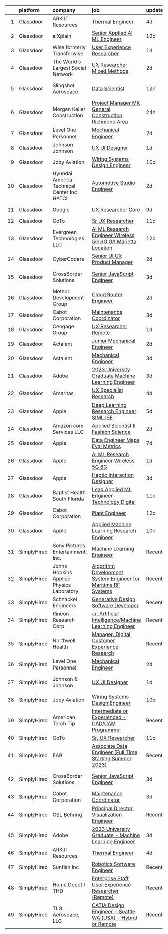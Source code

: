 

|    | platform    | company                                       | job                                                                                                                                                                                                                                                                                                                                                                                                                                                                                                                                                                                                                                                                                                                                                                                                                                                                                                                                                                                                                                                                                                                                                                                                                                                                                                                                                                                          | update_time   | location                    |
|---:|:------------|:----------------------------------------------|:---------------------------------------------------------------------------------------------------------------------------------------------------------------------------------------------------------------------------------------------------------------------------------------------------------------------------------------------------------------------------------------------------------------------------------------------------------------------------------------------------------------------------------------------------------------------------------------------------------------------------------------------------------------------------------------------------------------------------------------------------------------------------------------------------------------------------------------------------------------------------------------------------------------------------------------------------------------------------------------------------------------------------------------------------------------------------------------------------------------------------------------------------------------------------------------------------------------------------------------------------------------------------------------------------------------------------------------------------------------------------------------------|:--------------|:----------------------------|
|  1 | Glassdoor   | ARK IT Resources                              | [Thermal Engineer](https://www.glassdoor.com/partner/jobListing.htm?pos=117&ao=1136043&s=58&guid=000001832b52ece29629c1ffa4d35340&src=GD_JOB_AD&t=SR&vt=w&ea=1&cs=1_8e38c896&cb=1662879198757&jobListingId=1008120855218&jrtk=3-0-1gcll5r8bk27r801-1gcll5r8sgagr800-26ac086754b7415d-)                                                                                                                                                                                                                                                                                                                                                                                                                                                                                                                                                                                                                                                                                                                                                                                                                                                                                                                                                                                                                                                                                                       | 4d            | Menlo Park, CA              |
|  2 | Glassdoor   | aiXplain                                      | [Senior Applied AI ML Engineer](https://www.glassdoor.com/partner/jobListing.htm?pos=120&ao=1136043&s=58&guid=000001832b52ece29629c1ffa4d35340&src=GD_JOB_AD&t=SR&vt=w&ea=1&cs=1_6764f6db&cb=1662879198757&jobListingId=1008101286720&jrtk=3-0-1gcll5r8bk27r801-1gcll5r8sgagr800-76025618883c1aae-)                                                                                                                                                                                                                                                                                                                                                                                                                                                                                                                                                                                                                                                                                                                                                                                                                                                                                                                                                                                                                                                                                          | 12d           | Remote                      |
|  3 | Glassdoor   | Wise formerly Transferwise                    | [User Experience Researcher](https://www.glassdoor.com/partner/jobListing.htm?pos=124&ao=1136043&s=58&guid=000001832b52ece29629c1ffa4d35340&src=GD_JOB_AD&t=SR&vt=w&cs=1_6209e422&cb=1662879198757&jobListingId=1008129162466&jrtk=3-0-1gcll5r8bk27r801-1gcll5r8sgagr800-386027c29f953c58-)                                                                                                                                                                                                                                                                                                                                                                                                                                                                                                                                                                                                                                                                                                                                                                                                                                                                                                                                                                                                                                                                                                  | 1d            | New York, NY                |
|  4 | Glassdoor   | The World s Largest Social Network            | [UX Researcher  Mixed Methods ](https://www.glassdoor.com/partner/jobListing.htm?pos=105&ao=1110586&s=58&guid=000001832b52ece29629c1ffa4d35340&src=GD_JOB_AD&t=SR&vt=w&ea=1&cs=1_f97be0be&cb=1662879198756&jobListingId=1008127980013&cpc=F5E96E35A1725171&jrtk=3-0-1gcll5r8bk27r801-1gcll5r8sgagr800-95064e1ee481b041--6NYlbfkN0DSgjPPcnEdvoK3uuxfISLALE6pB1FR7YSHOr_tSg5_QGIhoz_2VqUepdcKLBLI_zT6UW54Cd1fNtknZtOrKjgZadErINrxE8UWz8nhuzt5Ng7HjwsUvgsuMMigsisLFyIIJVED45QTVyAR7WXJBxBSS4o8NpMWLNvnqKZVDh8d6QsKqS5n2y3THNUVUaFLJD1Jv_PtQvqYzCBCipp5-7PMPTSsBbj7NGSE3nZvzkuhALpQkOrdSuPBPzf93Cup7Yj6J0b6NkypnmJE3F7gHhKCvN9k-IKUrvqK7hVP23e_cUV53lEFhm7X7ml4TAOLTd_dX5yqrEQr0OJqx3eL13ho6TD5bIyKaLFNISiJIkU1ZupsljCVIfOkQZMf_NOAY3Y1_dFMBcW0KocHRc9zsuuL-He6cRt3_LanoWAIO_1iUVi0Ww0Zrs44iCSFaNZrjRPAIByhYeDO283m2pHvOUTbHggdkmtabGts0YZigQJXQfoORtdPSvLXGGju70us_ohBvTgvl56S0dueQhdjTFUiU-odFvn1hB4zeRyx5qqMaGpyVJzv5okiYtb-1Uzf1T102axjmc4DrYFyEMJO-oak)                                                                                                                                                                                                                                                                                                                                                                                                                                     | 2d            | Menlo Park, CA              |
|  5 | Glassdoor   | Slingshot Aerospace                           | [Data Scientist](https://www.glassdoor.com/partner/jobListing.htm?pos=127&ao=1136043&s=58&guid=000001832b52ece29629c1ffa4d35340&src=GD_JOB_AD&t=SR&vt=w&ea=1&cs=1_dd5cdf69&cb=1662879198758&jobListingId=1008102076884&jrtk=3-0-1gcll5r8bk27r801-1gcll5r8sgagr800-0c4e7f8c0753d8ff-)                                                                                                                                                                                                                                                                                                                                                                                                                                                                                                                                                                                                                                                                                                                                                                                                                                                                                                                                                                                                                                                                                                         | 12d           | Los Angeles, CA             |
|  6 | Glassdoor   | Morgan Keller Construction                    | [Project Manager   MK General Construction Richmond Area](https://www.glassdoor.com/partner/jobListing.htm?pos=111&ao=1110586&s=58&guid=000001832b52ece29629c1ffa4d35340&src=GD_JOB_AD&t=SR&vt=w&cs=1_fc645ecd&cb=1662879198756&jobListingId=1008130781079&cpc=9DC6E4D8324653EE&jrtk=3-0-1gcll5r8bk27r801-1gcll5r8sgagr800-0badd3f7752bf6a4--6NYlbfkN0D0ff9e8Lfwlpl5zGbQmpn59AL71QmFd7VKOAnfyjZzp5sdngV8WPgYe0dov1m7Y2mmWx6UNSkMLmceSlHVlyfjyLm1LoiMdsRdNs0SQxBupIi6gL4idLer-f3YfElEkPjb_3i5vR_HxVj1Vgu3UiOmv9ingubwZTBJ_6X9CcIlOlXtZMdEr7-lTnX1hfWzJc6DvGLQaYFYupW6K6M_x9Mo0gBHJLgs-pzNZQz0EkIDBq2gWEuozxdxNQH3h5LzNijFi8yMqLKbjBNvyrNFguetlohFfaH7JPg4isECDuls9pRuIxXqaPY6QmlN3VeoQYw3kdm6Oz0lWuK-Oq5IkzYdfQXo3pze4kw1uQhpDiuv_ZpSAS_A2eh8EdxYPKPjdkwpCsjSL8-7zaRu7g3RSnZdcTj9qfAZ3Vf0zZhI18dGK2uyGPYK-V5a8WZT4AILoQ-8Ubsa1ipG4DCvAZeA3E8s1uIJ71P8FVX2Ys8At_sIaA%3D%3D)                                                                                                                                                                                                                                                                                                                                                                                                                                                                                                                    | 24h           | Richmond, VA                |
|  7 | Glassdoor   | Level One Personnel                           | [Mechanical Engineer](https://www.glassdoor.com/partner/jobListing.htm?pos=102&ao=1110586&s=58&guid=000001832b52ece29629c1ffa4d35340&src=GD_JOB_AD&t=SR&vt=w&ea=1&cs=1_7b018642&cb=1662879198755&jobListingId=1008126691607&cpc=C3517E2410EFB392&jrtk=3-0-1gcll5r8bk27r801-1gcll5r8sgagr800-0075f2411a31a963--6NYlbfkN0BGKOAI0ioq35DZwdBmpRMS4IkA5KmWp_V8IQIGxuDSdjBr0bVOIavCyO8Whx9w43ejlyBZP44KpN7q0uegCwpsILwPM4iTnBqmzUSkvLJTxp5SNMRlK4p5371I8TNlG05qUlSm2rElWbwU-xiqIcKjVdN_LSf8WxN2a0AYwjpaz4p6HiWdLAF8uZklSWDLiVRmdHUH_vCBxJQSHeRkEq-QSS4Fo0bCKPTLKFlamn8vLhxYrjReitaH8xIA8auwcVTq_WoGIYDpH9_5eBFcehGmjqD85-dGx1ogB2H6OtC1cVS1mQDDjr4fx7enJR4LJAWIWOXvcjemW0cfGHnWbQA82J28dmo96KjN32NmE7GAgc7vMe3kmszoifsj3LtxhXvO6Qe2PH_2vLVA93r1dXEvQN4D_M-kgO6pDS70eqkJsFq1xZbLQKj307b-HXTIlJYfFS59IMLM3367YpacCoiM3c6N_YTGjucNTSrcO7f1TZxB-k-ht-3nF8smr625hhlRv22yfl6kW5KlYznq66CY)                                                                                                                                                                                                                                                                                                                                                                                                                                                                                                               | 2d            | Riverdale, MD               |
|  8 | Glassdoor   | Johnson   Johnson                             | [UX UI Designer](https://www.glassdoor.com/partner/jobListing.htm?pos=118&ao=1136043&s=58&guid=000001832b52ece29629c1ffa4d35340&src=GD_JOB_AD&t=SR&vt=w&cs=1_68d82703&cb=1662879198757&jobListingId=1008128369840&jrtk=3-0-1gcll5r8bk27r801-1gcll5r8sgagr800-f0dac4b44f2f044d-)                                                                                                                                                                                                                                                                                                                                                                                                                                                                                                                                                                                                                                                                                                                                                                                                                                                                                                                                                                                                                                                                                                              | 1d            | Cincinnati, OH              |
|  9 | Glassdoor   | Joby Aviation                                 | [Wiring Systems Design Engineer](https://www.glassdoor.com/partner/jobListing.htm?pos=108&ao=1110586&s=58&guid=000001832b52ece29629c1ffa4d35340&src=GD_JOB_AD&t=SR&vt=w&cs=1_1869135a&cb=1662879198756&jobListingId=1008105408346&cpc=FAE5E775D180B2FB&jrtk=3-0-1gcll5r8bk27r801-1gcll5r8sgagr800-bf36fb2ab61c0b94--6NYlbfkN0B4h9ONNucqNWMnYK5q19zp1I56iPbwu2GQ0ip0YlYiCPWjAyAEpT1gSyyynnJTrTattHGmj2y9aXzKBNUsd_SXMW7Bl6SpBf21_5e38muKon5lIrGOTll4-1ELu3jJM3PHSLAj74n4yod_zc04Ck3Ym9KH-YJONZaoynDoRF0WDyQIlS7oyEX3JeNT36F4PQVIfT9n0yHpvhURCZ2qPRBmT42yN5SrCFJwGubVBiggY8BzB-ifkp3_1fMJ2S7bS7Nk4tM5V6DvyHDmTSjIoR21R3PREEspM-YG7grmTfmz7Q-WH_HCRwBL0Tylb4gRHrTmBXGL9kFEeId6lKugTcoJCAN6aHxHDH8vViAmJNkt13PXrh2RB9mcHBGkuJfJ3ARJiW0TQDwXDTIPckCuu4AIegc2zgYJGCoRTNgpqdg7473oEKD7keVV5Yds4H7Oq4MshugjZ1lqGdMbQh4c6n2jsKz8lagGe1chGqNubsfS4jVkCqlQOwp_2G35W8KQ78edKRdE_0ZIi67cBKWIt4s_d1tr34fz9y4xylds9SnutUgmObQ9mzwuRcaCQa_6NPZ5q7xOwK78qsm6Z50tAq14z3K3tfK4g7qqYG5fj4kdjT4SjYoDpOGHi4G4o0soD38SBNjTKMIT57boEaJPBdFSiuRSyC-YiuLwVQSMMbgPCTUGBbzZfdIL5LJwukkUa_SgKOszhHcqnzR0UK8X8R1oCZOqD_kWY_Mofz_OHZ8dWwpv1aDNsuAc)                                                                                                                                                                                                                                                                         | 10d           | Santa Cruz, CA              |
| 10 | Glassdoor   | Hyundai America Technical Center  Inc   HATCI | [Automotive Studio Engineer](https://www.glassdoor.com/partner/jobListing.htm?pos=126&ao=1136043&s=58&guid=000001832b52ece29629c1ffa4d35340&src=GD_JOB_AD&t=SR&vt=w&ea=1&cs=1_112c0f55&cb=1662879198758&jobListingId=1008127098580&jrtk=3-0-1gcll5r8bk27r801-1gcll5r8sgagr800-692bb4a6a2979e6a-)                                                                                                                                                                                                                                                                                                                                                                                                                                                                                                                                                                                                                                                                                                                                                                                                                                                                                                                                                                                                                                                                                             | 2d            | Irvine, CA                  |
| 11 | Glassdoor   | Google                                        | [UX Researcher  Core](https://www.glassdoor.com/partner/jobListing.htm?pos=121&ao=1136043&s=58&guid=000001832b52ece29629c1ffa4d35340&src=GD_JOB_AD&t=SR&vt=w&cs=1_2215b1ce&cb=1662879198757&jobListingId=1008111471132&jrtk=3-0-1gcll5r8bk27r801-1gcll5r8sgagr800-5f781c500a24abfb-)                                                                                                                                                                                                                                                                                                                                                                                                                                                                                                                                                                                                                                                                                                                                                                                                                                                                                                                                                                                                                                                                                                         | 9d            | New York, NY                |
| 12 | Glassdoor   | GoTo                                          | [Sr  UX Researcher](https://www.glassdoor.com/partner/jobListing.htm?pos=101&ao=1110586&s=58&guid=000001832b52ece29629c1ffa4d35340&src=GD_JOB_AD&t=SR&vt=w&cs=1_e553d464&cb=1662879198755&jobListingId=1008103403792&cpc=4599430C66E07990&jrtk=3-0-1gcll5r8bk27r801-1gcll5r8sgagr800-4ac5d03b82059c35--6NYlbfkN0DXrBR656PqShB4nd9ExliYcIGoAa-Cw4zASH8sJAtKR0gdmhG0ERYtLXIRQUmGOjMceEVE8QHz0SGTcK_viN2CjyMbBzhTX5GnI2xg_-r8ZA67GwP5lzuKJ716it5EgMKkftSUC7ICCt6JAB2-BakjxDr4CTtokku11TIYyJc4tzOd7QZklOTr84Qx6P4kZSNlFebl-wUvVsjsbFN-WbcFpA8MUGt3p6T3fzPqOPCdh7mcqblIbu7aMPo-ie6PZESKY2rtBuLDUPe2fKEZeDOgCusXMSwMSezkdhQNt0ymK5753YeBN5IClDmDYdiwC1OR406sV-Meo9RjiNVPb4nQqR9udCeLDZmEO8mquE6sOcgmSDmrLMjxHVi0ZnQPSB-hgKV1mfTBZxt0HH-2eYmqgJbeK7VrmP2c8VDaUa8hNP0O8D98pTJGZ7QilIXdO9DpXuOgWR3AdyapmMnpby2IuSlF8fxhB-rG5pVuSzVyLwN-IKWhn9XvoVMADYdx8G3qG-BMPRraiJG1U552buVG6NxCGqJWx3cDWxqkVL4GbezgvJ8EysVwXAItcKWdIW4MWqTkWJ1nKL40OMCnN_v1GNcIUsLEKQ77CXSQ5l4X-UWcppbFIr13S8OVO7DCaPSM3oXyMYft7sPuQTe4WWbgkbpVyjv8jcsxmX9lgSk5d0Gwofr5ygXsagrBgPP-xKjFCKTCtphUCAt0oVcl-U1ETRb4O_wA2e66lZeXIKJBjn5JpAtc4J9Wvb9yaHIPzkktaI0yZ5cVtxlM3K5msz3SDmIw5ZueFUfR4GFvA-hiNbWG7fKYQ3R2XccBPkZ-wPFjYDLHgJH7ZDTzJsaHwoM_0Hlo_A020MEYN2f8E2MBeij49kMj86dhiD6TL8QN4pKrTMSxcNCvpC8Pf-AoSiaCmzL-kAVWoDSK_Z4psZyJSY0yeT2AgHwHNi9Zwf8lN025hWvzQpuh2tUTubdCVSxE4N56Y737IfbDwZcomjJqtA%3D%3D)                          | 11d           | Boston, MA                  |
| 13 | Glassdoor   | Evergreen Technologies  LLC                   | [AI ML Research Engineer   Wireless 5G 6G  GA   Marietta Location](https://www.glassdoor.com/partner/jobListing.htm?pos=128&ao=1136043&s=58&guid=000001832b52ece29629c1ffa4d35340&src=GD_JOB_AD&t=SR&vt=w&ea=1&cs=1_3f75fc78&cb=1662879198758&jobListingId=1008101658454&jrtk=3-0-1gcll5r8bk27r801-1gcll5r8sgagr800-8817eb9e05627449-)                                                                                                                                                                                                                                                                                                                                                                                                                                                                                                                                                                                                                                                                                                                                                                                                                                                                                                                                                                                                                                                       | 12d           | Marietta, GA                |
| 14 | Glassdoor   | CyberCoders                                   | [Senior UI UX Product Manager](https://www.glassdoor.com/partner/jobListing.htm?pos=112&ao=1110586&s=58&guid=000001832b52ece29629c1ffa4d35340&src=GD_JOB_AD&t=SR&vt=w&ea=1&cs=1_a4b0c7bd&cb=1662879198756&jobListingId=1008127129878&cpc=654405A9B1E0A9F5&jrtk=3-0-1gcll5r8bk27r801-1gcll5r8sgagr800-f3bba1f5132a34b1--6NYlbfkN0CpFJQzrgRR8WqXWK1qKKEqALWJw739KlKqr2H-MSI4eoBlI4EFrmor2FYZMP3muM34qu0IycSRsRYRvgzCwhhoQBZ9fL59IeUrF7PRu-iSq_SJkSGDzZncNrqOLZ4ujQ0OWAa_kQsRS0kAgQyRybTzfPjtyseKsLo3GvgrGcFJAMnMV4m77K1Fn57g3Eh3dDthTdSFsYxHhn5T2eC8uMPNIoXhN88wfE6D1tv6eZK4YL0_ILKvjHNxENE2bl8PL7XgzfbVFucWlH54Vy4hi_pOpgaOWizaPMwxIy3ntd-Zvdpm6UtYUA_4n573zG6kyeUbDCeZ9XuM6e7O1JnTGrOcUHSkEhTV2ukKj4gg7A90HhZJWTGOR_Gr4656VX9V61vBUTuXDfFTWqjmN9KjVQYYUr63Lzk3aHR7xZDHqY3Pe6iEXOQZzJNeAHqbzQK3T6FH3fS4K_C5HUytuIoiaEsezCr_VTJFmblTli6J_H_vyaxlDUfElYDn8-m_jCzaJK0WbHgsQllPu2gONMd4UROoGP54tBGSa_ueCSeWllAjX1rhFcHyzZrHTRvFbLRNnfn_sjrwKShq9gEmtbTcGqZBRAoUilX-M1aCulvezqd9ADPn-NalLpYmIHe1n3wAJTotNMHVxj1jP4ynKvdS6KEQJNBecPfdaRyy0VsaYVQZVRbGz441I9rgKabjYwPqnzgevmjm4TeUs2En1Iq1PpkG2TVizXd8qjJ2htXgTRypZ0sCHjEERf0RouRRbi8lGDdR4ktT7LQC-DkHxxdQEgMASzUZVCZBtnxig0dxb7gJjtBeCcWXWnJtBpbEpapqlIrA52ol5lAsNzFGOdOvBid9xDQ6vsG0K7BjaBN2zCWsemarSAqd0qYx0GIAW96BlbXjXHApn7inOZ3R6yCYlzxUx__trsbIRYCSszEDAYrSbYXFNtsNoAtQTGtuX0D4J22AMvs6MGtVW7yoGH3tSQS7zUZArPZf7UbBs-KwU3M2yw%3D%3D)          | 2d            | Sunnyvale, CA               |
| 15 | Glassdoor   | CrossBorder Solutions                         | [Senior JavaScript Engineer](https://www.glassdoor.com/partner/jobListing.htm?pos=119&ao=1136043&s=58&guid=000001832b52ece29629c1ffa4d35340&src=GD_JOB_AD&t=SR&vt=w&ea=1&cs=1_05e0ed44&cb=1662879198757&jobListingId=1008123743648&jrtk=3-0-1gcll5r8bk27r801-1gcll5r8sgagr800-83c08010e2fdcc7f-)                                                                                                                                                                                                                                                                                                                                                                                                                                                                                                                                                                                                                                                                                                                                                                                                                                                                                                                                                                                                                                                                                             | 3d            | Saint Petersburg, FL        |
| 16 | Glassdoor   | Meteor Development Group                      | [Cloud Router Engineer](https://www.glassdoor.com/partner/jobListing.htm?pos=116&ao=1136043&s=58&guid=000001832b52ece29629c1ffa4d35340&src=GD_JOB_AD&t=SR&vt=w&cs=1_e8b6e535&cb=1662879198757&jobListingId=1008126394327&jrtk=3-0-1gcll5r8bk27r801-1gcll5r8sgagr800-e8432282be97c04f-)                                                                                                                                                                                                                                                                                                                                                                                                                                                                                                                                                                                                                                                                                                                                                                                                                                                                                                                                                                                                                                                                                                       | 2d            | Remote                      |
| 17 | Glassdoor   | Cabot Corporation                             | [Maintenance Coordinator](https://www.glassdoor.com/partner/jobListing.htm?pos=122&ao=1136043&s=58&guid=000001832b52ece29629c1ffa4d35340&src=GD_JOB_AD&t=SR&vt=w&ea=1&cs=1_330e1b11&cb=1662879198757&jobListingId=1008123126007&jrtk=3-0-1gcll5r8bk27r801-1gcll5r8sgagr800-b6fd89d937af75c2-)                                                                                                                                                                                                                                                                                                                                                                                                                                                                                                                                                                                                                                                                                                                                                                                                                                                                                                                                                                                                                                                                                                | 3d            | Carrollton, KY              |
| 18 | Glassdoor   | Cengage Group                                 | [UX Researcher   Remote](https://www.glassdoor.com/partner/jobListing.htm?pos=115&ao=1136043&s=58&guid=000001832b52ece29629c1ffa4d35340&src=GD_JOB_AD&t=SR&vt=w&cs=1_4b73d571&cb=1662879198756&jobListingId=1008129649729&jrtk=3-0-1gcll5r8bk27r801-1gcll5r8sgagr800-85a3a59499153edc-)                                                                                                                                                                                                                                                                                                                                                                                                                                                                                                                                                                                                                                                                                                                                                                                                                                                                                                                                                                                                                                                                                                      | 1d            | Boston, MA                  |
| 19 | Glassdoor   | Actalent                                      | [Junior Mechanical Engineer](https://www.glassdoor.com/partner/jobListing.htm?pos=109&ao=1110586&s=58&guid=000001832b52ece29629c1ffa4d35340&src=GD_JOB_AD&t=SR&vt=w&ea=1&cs=1_ed177ceb&cb=1662879198756&jobListingId=1008127139282&cpc=F41FEAB56D215062&jrtk=3-0-1gcll5r8bk27r801-1gcll5r8sgagr800-9ae0dcd8d463372b--6NYlbfkN0ChYVx_I3yfZ_JDY3EFoivtqvi_stwnZ_kRt8Dowt_l_d1ydueao4NE-oUleRJ4yhhb39mHehtRHndohCyaOhg4280427keUE1_ZpeYPIHI534W6KDYMQAOdfsg9KN3-mFLPXe_iqaff-Q4F3tD3DuGMwPBQWq0rmd4OptedXNGpScra_6RWsT4koUZublGgp9FRlqHac1MJHHk21zVpxhmfMg2zeiou-MginDvm4SLZbkETnlzjXGIl31M-iHyfXjxw44WbvoV973j26vsKiNIKygPYCKdiG4Z3BqBmrK2PJKagbcD4CJTmHP0kwv052WSDMTwQWWdy2yS7pqYf6_HpZuMji_CxnRftJ8TDaTyIMcQRXGHSJ1F_50oBCimXKsuaBBC7HVL4j9iwzMzJuM2aDkyHbe5bquCgVbGI2dheXxcomOnLPnyIz94ai9LVOR0DZMJ_AykbjIrifdQa19EwUvDsptPrmkm8F-AGX04J1vkqxKpnNKbzNQaJyG2tfERNSQKzfccqJcPnzva2s0I7LWNYjIUoBketOPmffMn06Ye0EXtvMcuLpBS8ygSZOnaVVdjskBbvxUwKo2O62FMdlwsPtERA61Vd1HWdVFplBeH5yh3Orl7XDYDZeTDF8UuJzvv5jz5koBsrL3JkhfNMs0oQ7E0tnKxy2dinnqOo_6RN1pwaFWkn0koX7VrihpEVuq5pnTatU_gr7Q5pLiG970GDx0KzUmLc_bW06vggToeLJtSgoBp_MQDtoa1qkqSokyJrLceh4hc-Emni0GOq-czFs-IK9200RvriLaEwFTnP3WqAOr4E_sv3b7G1_TwLOAGWM_sjAr2ZgJw1F_OHkOZfBmHBb_caB-E4sEhivexRt5adhWGa3tAgaMrK1xloEjf1nQRnc4OYoxT48fIEk2iKeUhtSLXyEU4YPTJuQh-059uFMhDV48ChbA1dZUAQBn-b4svi7nbpsJZGI0i5ZmReTTi_u4%3D)                          | 2d            | Hyattsville, MD             |
| 20 | Glassdoor   | Actalent                                      | [Mechanical Engineer](https://www.glassdoor.com/partner/jobListing.htm?pos=110&ao=1110586&s=58&guid=000001832b52ece29629c1ffa4d35340&src=GD_JOB_AD&t=SR&vt=w&ea=1&cs=1_ce38559b&cb=1662879198758&jobListingId=1008124290767&cpc=3BA4CE39D5B5DEF5&jrtk=3-0-1gcll5r8bk27r801-1gcll5r8sgagr800-77758c98f2933d57--6NYlbfkN0ChYVx_I3yfZ_JDY3EFoivtqvi_stwnZ_kRt8Dowt_l_d1ydueao4NE-oUleRJ4yhjzZKv6NAv-qkGJX_LxNFb8fTOBSPMEHit8LuxBRxkI7oOXY56m2NfUi8YDLvsREjfCO5KEjwZ6kDGiO5GrS7oFeXFHYwmx6Mx29l5oHJ5-cxl2i8Zgjo36DE5OQ3yUZTEyAPRUYlbh_mO3-xrejHXjTwSdgnnaguPQHQgKMvGoyKr8vi96SlOCqD9dx8y2FDxzFDfhRNE7RQ7fji8blLl2KdXoTWyiy5jEQ_w1jGET0OYhQGzIC0lWIcl4vG4Se0Tg3GNm_cU_ynBmoVXaWh24YwODl9pLU3LNDAr-eDCq5PnBq4eLb6-KvIgXzda5hyHuxdwFwPumCY30cSmfDb2SVp9zlfpiNBI4AOpulg0-zt0Ola-74LQksEhbT4di1IylRdO6FhFYqBHipvCxLMM7rm-DwhriMt0m3CmuMNCMeQQvpk0uX3LoBBdAICUaxmE5kKeA5jE3bU-xBAm31_UDtEeskxtF5ZXynqCF1JXWi3CXEJKKgVJTtjqEsDI90dOnOWfOPVfY30sdsARxDUrG_z8x_zC9rkHnfSZn6JBRUMNe7V2CpwSQMIEJt8NpUP4B71w1FRgRFEA6X2pDQpOnI-4nS28QZhdbeSGf87gve4_MVPzBY954yGfz2oS1dAuBRTsmauCIlTbD4HuqZn09VbRbCSsUenCMoXv4ZEmTdSEF9Mj8pmk8Q6hiF805pGEYi0LyUdyHXOpjAy7SXS32e6UJRsAjR9F6HdMR0cZH4XPZJZo5J3Fj4PH5_FW3vuYeiwVqKwpXXpTlv1uXaaKI1sVwxChKzFdA0cN8dk27l270duxXmKvf3ZRSiyYbpQ-VGQUYfIA_qhjbbyKsyIkbwC-GNqBkKDTtOPrlx5Jx18NU6JHkBuW_0zOY-aig8x_KdaVZ5bztq4lZBfDpRKB8)                                               | 3d            | Hyattsville, MD             |
| 21 | Glassdoor   | Adobe                                         | [2023 University Graduate   Machine Learning Engineer](https://www.glassdoor.com/partner/jobListing.htm?pos=113&ao=1136043&s=58&guid=000001832b52ece29629c1ffa4d35340&src=GD_JOB_AD&t=SR&vt=w&cs=1_a17b97da&cb=1662879198756&jobListingId=1008124952997&jrtk=3-0-1gcll5r8bk27r801-1gcll5r8sgagr800-7f4b116f8572f9bb-)                                                                                                                                                                                                                                                                                                                                                                                                                                                                                                                                                                                                                                                                                                                                                                                                                                                                                                                                                                                                                                                                        | 3d            | San Jose, CA                |
| 22 | Glassdoor   | Ameritas                                      | [UX Specialist  Research ](https://www.glassdoor.com/partner/jobListing.htm?pos=129&ao=1136043&s=58&guid=000001832b52ece29629c1ffa4d35340&src=GD_JOB_AD&t=SR&vt=w&ea=1&cs=1_b9fd2aff&cb=1662879198758&jobListingId=1008121220536&jrtk=3-0-1gcll5r8bk27r801-1gcll5r8sgagr800-dcd6a116651b59af-)                                                                                                                                                                                                                                                                                                                                                                                                                                                                                                                                                                                                                                                                                                                                                                                                                                                                                                                                                                                                                                                                                               | 4d            | Cincinnati, OH              |
| 23 | Glassdoor   | Apple                                         | [Deep Learning Research Engineer   SIML  ISE](https://www.glassdoor.com/partner/jobListing.htm?pos=103&ao=1110586&s=58&guid=000001832b52ece29629c1ffa4d35340&src=GD_JOB_AD&t=SR&vt=w&cs=1_556642cd&cb=1662879198755&jobListingId=1008119547457&cpc=8795CF9063CD573D&jrtk=3-0-1gcll5r8bk27r801-1gcll5r8sgagr800-eaf59a8fb1c6bb43--6NYlbfkN0BvKrLyj5gPmtZO9T8euul8TCxuuKNOtzRJOomxnwSEodTz2Bc-sPZlt2Zgji_QUXHUc8Wm5s2WDnx2PFwVnsQdbHwJQIA09lGmN9cDB6ycUap1BmTMwHtQuwFaWyWygmBmBXL53lUKXPNNz-vK09Fq7XDUeSJqZxpjBQJ-ogHfVfOyzHCmBrai0vvDO17VZEBNjajJYCw1ZiPT7xqnC0RkvYit-zi9B_Jo35YlRiPrvaNN6JeT1i1ubECd-bKBcxfRcn0cE0jhS8NRWsN6DiFJz_1H3q3LhxbASRjW_g3ALOlmxI_kK-9XYrUmIb-AreevQYQXdGSjXR6pZS3C8goY4q4kU4r1TjiL3C4HPX46SMlx1DsD8Ew2ChRF6xsI4UzVBriYxTMJUnAIn5fQqBANFXd_RF0gHhGGr2FQ560lTiIlPvi3B-Pwlq1xjOHj9bItVO4n69FHg-zCXkMHW18PelfFG95Or6nHyZbC8oHdKXvJXzYZpWSseiycsEsX2BL8OvCKOKh_Wl4XA0KhDqrJSQo5y67pzlSA5lI64dzDyCnKknW7k_9WxdeWkRcl5u0qTCJ5Tq-XoH2dIW6mZrsGJdRmPmpi-ySZ_2WDYDccYvPYPoxCYZzKGAWyif_wHTyexy7QZ4jjGuQ8HiiaAKvfjKBTTPGtBYkWb12o_XQZ5OZkj0K2LvxQDVSzbdUBQXag3eYZPYm2qSv9TVjyovqGTAJxNXB7KLSQ73Y_qq5sDD3e3091LX1ej2JSFgWwqM-Ojz12AQlfpmk0lhFMnkQbDT3MUPzqF3OV11lAkRfhlYvXpAxHa2SXyVAPeWwfw8ZGU32dNqsUqo6Wz9Z8pWUSjbimzH-MApndtG5W19GK8qRHgmdrH8jsGU6wrBQt8WrUiV0-OkQCAXgkhk1bLipBvbBkUBoQ9xre-_kLyXIsH_bsnMaLeiXKLSH6i7hlZS_xpjN2Un4FCfj0hYxm8R9JIqreRYpxacA%3D)              | 5d            | Cupertino, CA               |
| 24 | Glassdoor   | Amazon com Services LLC                       | [Applied Scientist II  Fashion Science](https://www.glassdoor.com/partner/jobListing.htm?pos=125&ao=1136043&s=58&guid=000001832b52ece29629c1ffa4d35340&src=GD_JOB_AD&t=SR&vt=w&cs=1_f7127332&cb=1662879198758&jobListingId=1008126843377&jrtk=3-0-1gcll5r8bk27r801-1gcll5r8sgagr800-caa4422c97f88430-)                                                                                                                                                                                                                                                                                                                                                                                                                                                                                                                                                                                                                                                                                                                                                                                                                                                                                                                                                                                                                                                                                       | 2d            | Santa Monica, CA            |
| 25 | Glassdoor   | Apple                                         | [Data Engineer  Maps Eval Metrics](https://www.glassdoor.com/partner/jobListing.htm?pos=106&ao=1110586&s=58&guid=000001832b52ece29629c1ffa4d35340&src=GD_JOB_AD&t=SR&vt=w&cs=1_cab462bb&cb=1662879198755&jobListingId=1008115940626&cpc=8795CF9063CD573D&jrtk=3-0-1gcll5r8bk27r801-1gcll5r8sgagr800-3d908807223973b0--6NYlbfkN0BvKrLyj5gPmtZO9T8euul8TCxuuKNOtzRJOomxnwSEodTz2Bc-sPZlt2Zgji_QUXFc6v64aNJ7aehwG30IKD9k-NPefCOQPpE4W4zrzVjKbN2v0318hHpYZLATwzZCHXcWKVtKFdJ9rNVXATyC6qu5rqNpUcWGJONFRqcIFb6t2Ro-4nBxt_bGScAicmf8Z3DjRCGH32lB59mZWMtmynmxZ0d0WANDWQ-YzDIxo0huiqD6cWi6kffU7UgdXfX2ZCPp_I3iTt7M2Xnru-Wr6y-mBVGSKKkd2MAhSSb1rvK3Aei02Es-hSf0Iby6WNGXi7gp9nQljnTa--9DDSt1JKGxljFrdvdjyfWliejKQvQF8BXAGLNX6HKr_vEoY4d0WjcwQcNFNdq8FMibS00cbwrwqRghVSArQfcmRJsD_Iw7HtNeLEz636DxuG9w2DLbnG3ILpJUmW_M1UBix-s9nZOpd-Hy1XJPjwMb_OPrFttR0GGaL8EKEmWd8NyDUM7cjd_CODzbNLG1WRCw9fp9CcmRKnO7cK-f8a3CvSvZkr_F2NiL0-pUu_GfQrvpMmFrtbgBFgkv-3BraNG7etNTT-aw3Bzk0eQvJKEu58klveyggnfpNCybj90UwQUiBTFmzKHttKvUOq2J-Y9RUgdWjrpKNJpNz3faNsjK-2ilhY1ARJZ31dk_j-muPROn5rppVBmu7NwtfusCXuCRG8wT0HM4JBxwKbgOA2FGexmEC_7kGDrzBbCDE5PwnRI9Kn9n8WISfyRWdNth18ye1qPgwKNjd7nJhq6y_vrNyJtv1ViQ9h1PQfO7K4joQpiaYcjiq9MZbGYmcSbHCOAsrD4m2U99TtV0QhVN3Zg44d1VqXVDfzOq-4gKaNLSDXsaI5CSYlB5rkBajwLG9RKYch5j-5RiIpeTyIPbpHyAADUKDCisd_fOut7_Nb78HpUuHUd29ojHuGio79KlRtjaqaP-q3HO)                                       | 7d            | Cupertino, CA               |
| 26 | Glassdoor   | Apple                                         | [AI ML Research Engineer   Wireless 5G 6G](https://www.glassdoor.com/partner/jobListing.htm?pos=107&ao=1110586&s=58&guid=000001832b52ece29629c1ffa4d35340&src=GD_JOB_AD&t=SR&vt=w&cs=1_6004493c&cb=1662879198756&jobListingId=1008128287837&cpc=FAE5E775D180B2FB&jrtk=3-0-1gcll5r8bk27r801-1gcll5r8sgagr800-1b3e43e32223f8ff--6NYlbfkN0BvKrLyj5gPmtZO9T8euul8TCxuuKNOtzRJOomxnwSEodTz2Bc-sPZl8WPllYOnI2i68_LCLaxm99OMVn93aZ5QHMFERP7L4KZeGzKfwLxS3YgW0mxDro-yHn6JW1CyxHHlh9kuppq4o4Hklx9PCCrGkdpaICdlOGP8PiKeS4i1aV24dsM1Irarry-aRav3dMvHbeegiNq1B5kowSBIg_AIskcZacMIt5xkN9-fCf-PtqmxqFvIb5bR2VvD78ZquR1Erjgd4jdlWoS8t_w5lpCqqWLXcdJYbprUYuAyvCMv1urQaDm2yvof4mzihXCFeX-nZO_1ZBuCW3hnkTqqljvCGJ99IS3615WfFJW4a-jJLsQ6g-uWwivIXgFLyiJW0SPAoe7t5P-yddyRFvu8JAIn0NYrtJ-zPUhPuMPiW4HswsNALMvkb9nCh967NZTdNG2-rtY5escRcXRMbL9GsNd94zOb8JMaHYMMLugd6pf20vQVCfSbHVO_60T5_L0aabzqML3FPNYIxPAVm1CXvYPjTRpuX8u_uF6f7_4Qo164-FSvlYD9R8y-aLjdqD_iLYSy57JtOSqKYAperYvMTQMkPrvu_b77d82ks_HBD95N6_gweYwbPC_NTeFa_1zB6W-3VYeSHoUp1Les1ksrgBQLWr0YHpj2qajPM9bJTbnwpRxnJIbw38rk2wd2SOQ0Y8rQdO6VehhufkuUxcanpvfpDV8TsIPN-KBMM4XrhpMH3ygClgUj--mOX1iGkJ_4jWxnfNR3EYp1FvfJ7bCPWzNJcoVnHJPPbbuqQKO6zGMC9RINITfWIDXgt4MH5aWOVP9XXekbqurY5SSBgTWiWgy5HxWNfnI7c0oqEVDpUvLguBnXf7zsFd_foaskgEdqpwB9SgwA1zQ4PRuEcH_ecfRJ1AyhuYN7hv5o7GyNfmCGag3qWZe8OeeZybVbqse7-R7OyBRqZ42CyMkJVe3nfhtoaaxUNX3qEIY%3D)                 | 1d            | San Diego, CA               |
| 27 | Glassdoor   | Apple                                         | [Haptic Interaction Designer](https://www.glassdoor.com/partner/jobListing.htm?pos=114&ao=1136043&s=58&guid=000001832b52ece29629c1ffa4d35340&src=GD_JOB_AD&t=SR&vt=w&cs=1_abaca39f&cb=1662879198756&jobListingId=1008124951425&jrtk=3-0-1gcll5r8bk27r801-1gcll5r8sgagr800-f09153b84c107bae-)                                                                                                                                                                                                                                                                                                                                                                                                                                                                                                                                                                                                                                                                                                                                                                                                                                                                                                                                                                                                                                                                                                 | 3d            | Cupertino, CA               |
| 28 | Glassdoor   | Baptist Health South Florida                  | [Lead Applied ML Engineer  Technology   Digital](https://www.glassdoor.com/partner/jobListing.htm?pos=130&ao=1136043&s=58&guid=000001832b52ece29629c1ffa4d35340&src=GD_JOB_AD&t=SR&vt=w&cs=1_d3c4ed5b&cb=1662879198758&jobListingId=1008104272496&jrtk=3-0-1gcll5r8bk27r801-1gcll5r8sgagr800-78ea458ea9a74701-)                                                                                                                                                                                                                                                                                                                                                                                                                                                                                                                                                                                                                                                                                                                                                                                                                                                                                                                                                                                                                                                                              | 11d           | Florida                     |
| 29 | Glassdoor   | Cabot Corporation                             | [Plant Engineer](https://www.glassdoor.com/partner/jobListing.htm?pos=123&ao=1136043&s=58&guid=000001832b52ece29629c1ffa4d35340&src=GD_JOB_AD&t=SR&vt=w&ea=1&cs=1_d64cb26e&cb=1662879198757&jobListingId=1008101139471&jrtk=3-0-1gcll5r8bk27r801-1gcll5r8sgagr800-5d68362695f8b104-)                                                                                                                                                                                                                                                                                                                                                                                                                                                                                                                                                                                                                                                                                                                                                                                                                                                                                                                                                                                                                                                                                                         | 12d           | Midland, MI                 |
| 30 | Glassdoor   | Apple                                         | [Applied Machine Learning Research Engineer](https://www.glassdoor.com/partner/jobListing.htm?pos=104&ao=1110586&s=58&guid=000001832b52ece29629c1ffa4d35340&src=GD_JOB_AD&t=SR&vt=w&cs=1_f0ff776c&cb=1662879198755&jobListingId=1008105396647&cpc=B076152010A3B66C&jrtk=3-0-1gcll5r8bk27r801-1gcll5r8sgagr800-670a9eb455d3ff2b--6NYlbfkN0BvKrLyj5gPmtZO9T8euul8TCxuuKNOtzRJOomxnwSEodTz2Bc-sPZl8WPllYOnI2jucBF0DEmZ7gwhvRACJpVP8kE19BGyXBBiU-GwCJF2hUdq7umM_dBFYZgnkABG55UshrsVvrovL9SHOsR42urt03GM7RVQ_vlzn_Uk2enZDuLbfyv9a5Jp8vCfmxYKGEdCncSMZ91RmsAaK3ETtTxRpQg4KYUW4wO7y4UAtOyvooA9RO7AiB9YBSIYoXAzPHtZNq5j0sNinnVHlaLH_1z1mpxWjT3zIuaF2qeU7h9m5F02GH0eFDst8s1XXBEkou7nxA_vKzLSlMVRuhVuD3z7bS5bp7qiEFFosMCr3xwmjSzYWji1abi3vg-Fkw5tZEmxXw5LdBkCzwowim4ri6xjQ7OjwXOR-S8g-IZqQl9IGJy5o9BFzLjHqD1TKEqawZlR_YrvKryxGZSO1KscWGhzDyzoKzIyqzF5Y9SYY9KvGq4ly6fnDtFNwxP-mIgejDkXMNCxim8PNxXBw2TNs3CM079yOx6r4vtPEf7GAvMUUEUjwBXkwYLIdJqWslE4KvfR5wBd0P-FAANGIm8RyS-HaQtotI5u_ey3-Bzgh7FkNY165-EvpbUL3K8sukfWIdeNR3YGHS125O6yHM1om1pW9NgKfujfctl-ZegZlej5-XkSWdRyDkjtGuEqpeUBlv--sqf1sBh0DuQCBt221_0jc5K7rN2T0DX55MSbWXAkl-EOydKXj72WG8gZi6j_q31RsK94F85kRrUmRAqbavxuqbZq2VBh9RkRgT6uue7IpSiTLaDgFzYSoADbu2CbHlfsewuK8uD-7rBqp_Yp4wsvzjAoR_8VcX-9_kJVmU0NaPUVjpTdV7Whiwu0KfR8cOZevlH1QTp3gTJhTAt2tqZe7qruO7LR9ylseV_OxGL_bq0tWsGrT6Hz4cv7qGgYlg7IX-IgqlH_pT0X9YY3eW-YBcetgXeWxYlOs29bGtj7yg%3D%3D) | 10d           | San Diego, CA               |
| 31 | SimplyHired | Sony Pictures Entertainment, Inc.             | [Machine Learning Engineer](https://www.simplyhired.com/job/1mkmtfVm38EXu_WCSks_O1UMMVKAqKz4u6-x3sE7hm3GuXwOE4k48w?q=generative+engineer)                                                                                                                                                                                                                                                                                                                                                                                                                                                                                                                                                                                                                                                                                                                                                                                                                                                                                                                                                                                                                                                                                                                                                                                                                                                    | Recently      | Culver City, CA             |
| 32 | SimplyHired | Johns Hopkins Applied Physics Laboratory      | [Algorithm Development System Engineer for Maritime RF Systems](https://www.simplyhired.com/job/zAbocJe6U4srfhtG9naGRq-w_uDVFK_tHaycjMiyBvYZe2iGukIztQ?q=generative+engineer)                                                                                                                                                                                                                                                                                                                                                                                                                                                                                                                                                                                                                                                                                                                                                                                                                                                                                                                                                                                                                                                                                                                                                                                                                | Recently      | Laurel, MD                  |
| 33 | SimplyHired | Schnackel Engineers                           | [Generative Design Software Developer](https://www.simplyhired.com/job/KE0-EPFCtTp8eniWTTdVA6iqehRWfXqNBvdE0wHECgCONieSBqtj5A?q=generative+engineer)                                                                                                                                                                                                                                                                                                                                                                                                                                                                                                                                                                                                                                                                                                                                                                                                                                                                                                                                                                                                                                                                                                                                                                                                                                         | Recently      | Omaha, NE                   |
| 34 | SimplyHired | Rincon Research Corp                          | [Jr. Artificial Intelligence/Machine Learning Engineer](https://www.simplyhired.com/job/Yzv6jPEP7zE7_ZonJrqq1cjJCgndo2RkVZHWRnUDQp3KRVrmx248ag?q=generative+engineer)                                                                                                                                                                                                                                                                                                                                                                                                                                                                                                                                                                                                                                                                                                                                                                                                                                                                                                                                                                                                                                                                                                                                                                                                                        | Recently      | Centennial, CO +3 locations |
| 35 | SimplyHired | Northwell Health                              | [Manager, Digital Customer Experience Research](https://www.simplyhired.com/job/QjbyXviZKBl9lhmYhgPyulGI14j7k1ibQbCg6YLRm_QTf92duDKoaw?q=generative+engineer)                                                                                                                                                                                                                                                                                                                                                                                                                                                                                                                                                                                                                                                                                                                                                                                                                                                                                                                                                                                                                                                                                                                                                                                                                                | Recently      | Melville, NY                |
| 36 | SimplyHired | Level One Personnel                           | [Mechanical Engineer](https://www.simplyhired.com/job/ldZCjjtTFACtg9AoF9Ptcerm55TwJWe-nLJjmlaFUy4vw0M9jHwxJA?q=generative+engineer)                                                                                                                                                                                                                                                                                                                                                                                                                                                                                                                                                                                                                                                                                                                                                                                                                                                                                                                                                                                                                                                                                                                                                                                                                                                          | 2d            | Riverdale, MD               |
| 37 | SimplyHired | Johnson & Johnson                             | [UX UI Designer](https://www.simplyhired.com/job/r32wGf4IcsA6Qxh6EfN3Il4f_lCjBvJdX-e4BEXpQqdVS1p_KeUeOg?q=generative+engineer)                                                                                                                                                                                                                                                                                                                                                                                                                                                                                                                                                                                                                                                                                                                                                                                                                                                                                                                                                                                                                                                                                                                                                                                                                                                               | 1d            | Cincinnati, OH +1 location  |
| 38 | SimplyHired | Joby Aviation                                 | [Wiring Systems Design Engineer](https://www.simplyhired.com/job/ph-RtUeVS1j-cS9aYmgDjvNKis95V8_ZtjiX_OL6YJ83jhTvh2dCnQ?q=generative+engineer)                                                                                                                                                                                                                                                                                                                                                                                                                                                                                                                                                                                                                                                                                                                                                                                                                                                                                                                                                                                                                                                                                                                                                                                                                                               | 10d           | Santa Cruz, CA              |
| 39 | SimplyHired | American Torch Tip                            | [Intermediate or Experienced - CAD/CAM Programmer](https://www.simplyhired.com/job/ifV5vJ5oIJ-RFxVjcNkr2FGqpGsMGx_xuALRe694-z420ejluC13oA?q=generative+engineer)                                                                                                                                                                                                                                                                                                                                                                                                                                                                                                                                                                                                                                                                                                                                                                                                                                                                                                                                                                                                                                                                                                                                                                                                                             | Recently      | Bradenton, FL               |
| 40 | SimplyHired | GoTo                                          | [Sr. UX Researcher](https://www.simplyhired.com/job/zudAUMYkPn6YFafWPc89oNBIlYTxzWBFRNEjcWaMKUsCHung-qcE-w?q=generative+engineer)                                                                                                                                                                                                                                                                                                                                                                                                                                                                                                                                                                                                                                                                                                                                                                                                                                                                                                                                                                                                                                                                                                                                                                                                                                                            | 11d           | Boston, MA                  |
| 41 | SimplyHired | EAB                                           | [Associate Data Engineer (Full Time Starting Summer 2023)](https://www.simplyhired.com/job/GacEolH26SrYoTYaDIiXbdqD3pheFpkBa-4d64DNtI6PwocGxl7z8w?q=generative+engineer)                                                                                                                                                                                                                                                                                                                                                                                                                                                                                                                                                                                                                                                                                                                                                                                                                                                                                                                                                                                                                                                                                                                                                                                                                     | Recently      | Remote +3 locations         |
| 42 | SimplyHired | CrossBorder Solutions                         | [Senior JavaScript Engineer](https://www.simplyhired.com/job/5A17jAmNpmVLw_OuXYKkRx4X3MQoHuvVASysHPxTTRjo89lqFjKnfA?q=generative+engineer)                                                                                                                                                                                                                                                                                                                                                                                                                                                                                                                                                                                                                                                                                                                                                                                                                                                                                                                                                                                                                                                                                                                                                                                                                                                   | 3d            | Saint Petersburg, FL        |
| 43 | SimplyHired | Cabot Corporation                             | [Maintenance Coordinator](https://www.simplyhired.com/job/wVmOJZqgWlWmb8KuLfoJNAojZ60czrR5eIbiedlmeN2bE3291yQ0UA?q=generative+engineer)                                                                                                                                                                                                                                                                                                                                                                                                                                                                                                                                                                                                                                                                                                                                                                                                                                                                                                                                                                                                                                                                                                                                                                                                                                                      | 3d            | Carrollton, KY              |
| 44 | SimplyHired | CSL Behring                                   | [Principal Director, Visualization Engineer](https://www.simplyhired.com/job/66To39B-aW1ZVpkguA8LB7tZ4aa0AS3g0T7AHo8fidQCUazVBTcGag?q=generative+engineer)                                                                                                                                                                                                                                                                                                                                                                                                                                                                                                                                                                                                                                                                                                                                                                                                                                                                                                                                                                                                                                                                                                                                                                                                                                   | Recently      | King of Prussia, PA         |
| 45 | SimplyHired | Adobe                                         | [2023 University Graduate - Machine Learning Engineer](https://www.simplyhired.com/job/GsJ7xk5GnT-PV-cMQzDUpcULzgfI-vj9hWKCaj0CpIk8cWy0G0w9pg?q=generative+engineer)                                                                                                                                                                                                                                                                                                                                                                                                                                                                                                                                                                                                                                                                                                                                                                                                                                                                                                                                                                                                                                                                                                                                                                                                                         | 3d            | San Jose, CA                |
| 46 | SimplyHired | ARK IT Resources                              | [Thermal Engineer](https://www.simplyhired.com/job/k4Z3uvZnW9vrjnPAMhhHqF02ILdX0dOgkjdqeEoT9wx0301uf0KNRw?q=generative+engineer)                                                                                                                                                                                                                                                                                                                                                                                                                                                                                                                                                                                                                                                                                                                                                                                                                                                                                                                                                                                                                                                                                                                                                                                                                                                             | 4d            | Menlo Park, CA              |
| 47 | SimplyHired | Sunfish Inc                                   | [Robotics Software Engineer](https://www.simplyhired.com/job/uORP5XUipJJUnbF-0CDiJ-m-dDd3MsiTpQjz_D6JSkuN631A3EvZYw?q=generative+engineer)                                                                                                                                                                                                                                                                                                                                                                                                                                                                                                                                                                                                                                                                                                                                                                                                                                                                                                                                                                                                                                                                                                                                                                                                                                                   | Recently      | Austin, TX                  |
| 48 | SimplyHired | Home Depot / THD                              | [Enterprise Staff User Experience Researcher (Remote)](https://www.simplyhired.com/job/_6KA6Ot2RbO-Q2l_ypsqbXJEK-0kimHl75gHRJhJiBF8iWuwC5lLew?q=generative+engineer)                                                                                                                                                                                                                                                                                                                                                                                                                                                                                                                                                                                                                                                                                                                                                                                                                                                                                                                                                                                                                                                                                                                                                                                                                         | Recently      | Atlanta, GA                 |
| 49 | SimplyHired | TLG Aerospace, LLC                            | [CATIA Design Engineer - Seattle WA (USA) - Hybrid or Remote](https://www.simplyhired.com/job/Jkg1RKmC1DKiU6rumdrIlcicjCprrSiROXt1nxT4zbvjet48dc7HPg?q=generative+engineer)                                                                                                                                                                                                                                                                                                                                                                                                                                                                                                                                                                                                                                                                                                                                                                                                                                                                                                                                                                                                                                                                                                                                                                                                                  | Recently      | Seattle, WA                 |